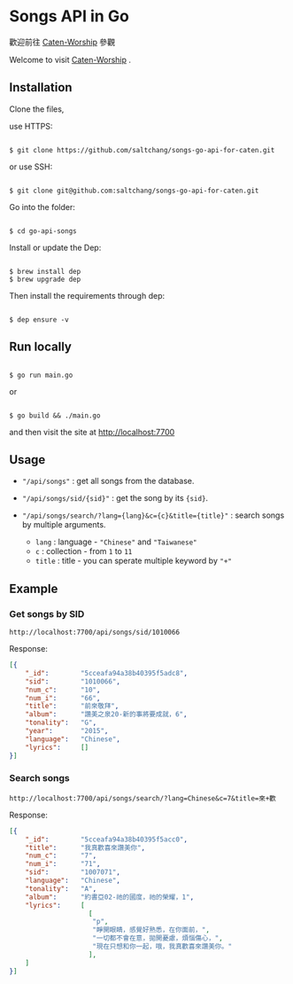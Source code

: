 # Songs API in Go

歡迎前往 [Caten-Worship](https://caten-worship.herokuapp.com) 參觀

Welcome to visit [Caten-Worship](https://caten-worship.herokuapp.com) .

## Installation

Clone the files,

use HTTPS:

```shell

$ git clone https://github.com/saltchang/songs-go-api-for-caten.git

```

or use SSH:

```shell

$ git clone git@github.com:saltchang/songs-go-api-for-caten.git

```

Go into the folder:

```shell

$ cd go-api-songs

```

Install or update the Dep:

```shell

$ brew install dep
$ brew upgrade dep

```

Then install the requirements through dep:

```shell

$ dep ensure -v

```

## Run locally

```shell

$ go run main.go

```

or

```shell

$ go build && ./main.go

```

and then visit the site at [http://localhost:7700](http://localhost:7700)

## Usage

- `"/api/songs"` : get all songs from the database.

- `"/api/songs/sid/{sid}"` : get the song by its `{sid}`.

- `"/api/songs/search/?lang={lang}&c={c}&title={title}"` : search songs by multiple arguments.
  - `lang` : language - `"Chinese"` and `"Taiwanese"`
  - `c` : collection - from `1` to `11`
  - `title` : title - you can sperate multiple keyword by `"+"`

## Example

### Get songs by SID

```http
http://localhost:7700/api/songs/sid/1010066
```

Response:

```json
[{
    "_id":        "5cceafa94a38b40395f5adc8",
    "sid":        "1010066",
    "num_c":      "10",
    "num_i":      "66",
    "title":      "前來敬拜",
    "album":      "讚美之泉20-新的事將要成就，6",
    "tonality":   "G",
    "year":       "2015",
    "language":   "Chinese",
    "lyrics":     []
}]

```

### Search songs

```http
http://localhost:7700/api/songs/search/?lang=Chinese&c=7&title=來+歡
```

Response:

```json
[{
    "_id":        "5cceafa94a38b40395f5acc0",
    "title":      "我真歡喜來讚美你",
    "num_c":      "7",
    "num_i":      "71",
    "sid":        "1007071",
    "language":   "Chinese",
    "tonality":   "A",
    "album":      "約書亞02-祂的國度，祂的榮耀，1",
    "lyrics":     [
                    [
                     "p",
                     "睜開眼睛，感覺好熟悉，在你面前，",
                     "一切都不會在意，拋開憂慮，煩惱傷心，",
                     "現在只想和你一起，哦，我真歡喜來讚美你。"
                    ],
    ]
}]

```
